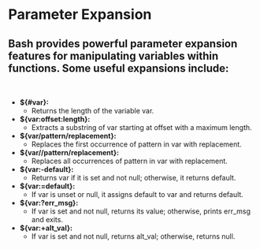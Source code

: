 # Parameter Expansion
## Bash provides powerful parameter expansion features for manipulating variables within functions. Some useful expansions include:
<br>

- **${#var}:**
  - Returns the length of the variable var.
- **${var:offset:length}:**
  - Extracts a substring of var starting at offset with a maximum length.
- **${var/pattern/replacement}:**
  - Replaces the first occurrence of pattern in var with replacement.
- **${var//pattern/replacement}:**
  - Replaces all occurrences of pattern in var with replacement.
- **${var:-default}:**
  - Returns var if it is set and not null; otherwise, it returns default.
- **${var:=default}:**
  - If var is unset or null, it assigns default to var and returns default.
- **${var:?err_msg}:**
  - If var is set and not null, returns its value; otherwise, prints err_msg and exits.
- **${var:+alt_val}:**
  - If var is set and not null, returns alt_val; otherwise, returns null.


